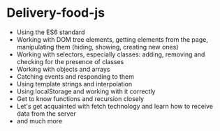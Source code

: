 # Delivery-food-js

- Using the ES6 standard
- Working with DOM tree elements, getting elements from the page, manipulating them (hiding, showing, creating new ones)
- Working with selectors, especially classes: adding, removing and checking for the presence of classes
- Working with objects and arrays
- Catching events and responding to them
- Using template strings and interpolation
- Using localStorage and working with it correctly
- Get to know functions and recursion closely
- Let's get acquainted with fetch technology and learn how to receive data from the server
- and much more
